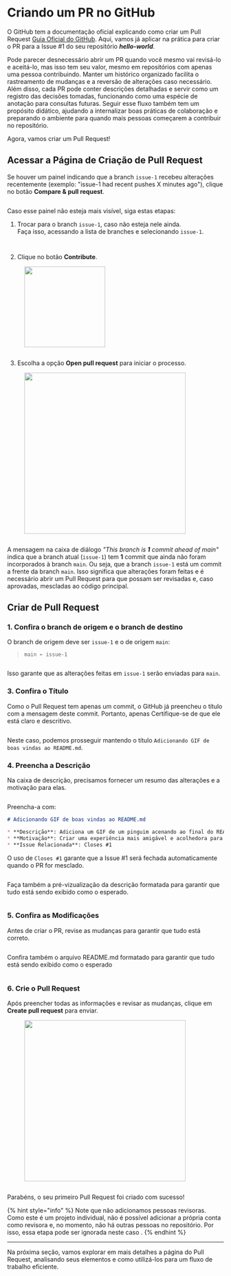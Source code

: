 # Criando um PR no GitHub

O GitHub tem a documentação oficial explicando como criar um Pull Request [Guia Oficial do GitHub](https://docs.github.com/pt/pull-requests/collaborating-with-pull-requests/proposing-changes-to-your-work-with-pull-requests/creating-a-pull-request). Aqui, vamos já aplicar na prática para criar o PR para a Issue #1 do seu repositório _**hello-world**_.

Pode parecer desnecessário abrir um PR quando você mesmo vai revisá-lo e aceitá-lo, mas isso tem seu valor, mesmo em repositórios com apenas uma pessoa contribuindo. Manter um histórico organizado facilita o rastreamento de mudanças e a reversão de alterações caso necessário. Além disso, cada PR pode conter descrições detalhadas e servir como um registro das decisões tomadas, funcionando como uma espécie de anotação para consultas futuras. Seguir esse fluxo também tem um propósito didático, ajudando a internalizar boas práticas de colaboração e preparando o ambiente para quando mais pessoas começarem a contribuir no repositório.

Agora, vamos criar um Pull Request!

## Acessar a Página de Criação de Pull Request <a href="#criando-sua-primeira-issue" id="criando-sua-primeira-issue"></a>

Se houver um painel indicando que a branch `issue-1` recebeu alterações recentemente (exemplo: "issue-1 had recent pushes X minutes ago"), clique no botão **Compare & pull request**.

<figure><img src="../.gitbook/assets/73_ Acessa pg para criar PR.png" alt=""><figcaption></figcaption></figure>

Caso esse painel não esteja mais visível, siga estas etapas:

1. Trocar para o branch `issue-1`, caso não esteja nele ainda.\
   Faça isso, acessando a lista de branches e selecionando `issue-1`.

<figure><img src="../.gitbook/assets/74_ Acessa pg para criar PR 2.png" alt=""><figcaption></figcaption></figure>

<figure><img src="../.gitbook/assets/75_ Acessa pg para criar PR 3.png" alt=""><figcaption></figcaption></figure>

2. Clique no botão **Contribute**.

<figure><img src="../.gitbook/assets/image (2).png" alt="" width="188"><figcaption></figcaption></figure>

<figure><img src="../.gitbook/assets/76_ Acessa pg para criar PR 4.png" alt=""><figcaption></figcaption></figure>

3. Escolha a opção **Open pull request** para iniciar o processo.

<figure><img src="../.gitbook/assets/image (1) (1).png" alt="" width="375"><figcaption></figcaption></figure>

<figure><img src="../.gitbook/assets/77_ Acessa pg para criar PR 5.png" alt=""><figcaption></figcaption></figure>

A mensagem na caixa de diálogo _"This branch is **1** commit ahead of main"_ indica que a branch atual (`issue-1`) tem **1** commit que ainda não foram incorporados à branch `main`. Ou seja, que a branch `issue-1` está um commit a frente da branch `main`. Isso significa que alterações foram feitas e é necessário abrir um Pull Request para que possam ser revisadas e, caso aprovadas, mescladas ao código principal.

## Criar de Pull Request <a href="#criando-sua-primeira-issue" id="criando-sua-primeira-issue"></a>

### 1. Confira o branch de origem e o branch de destino

O branch de origem deve ser `issue-1` e o de origem `main`:&#x20;

> &#x20;`main ← issue-1`&#x20;

<figure><img src="../.gitbook/assets/78- Criar PR 1.png" alt=""><figcaption></figcaption></figure>

Isso garante que as alterações feitas em `issue-1` serão enviadas para `main`.

### 3. Confira o Título

Como o Pull Request tem apenas um commit, o GitHub já preencheu o título com a mensagem deste commit. Portanto, apenas Certifique-se de que ele está claro e descritivo.

<figure><img src="../.gitbook/assets/84- PR -Título.png" alt=""><figcaption></figcaption></figure>

Neste caso, podemos prosseguir mantendo o título `Adicionando GIF de boas vindas ao README.md`.

### 4. Preencha a Descrição

Na caixa de descrição, precisamos fornecer um resumo das alterações e a motivação para elas.

<figure><img src="../.gitbook/assets/79- Criar PR 2.png" alt=""><figcaption></figcaption></figure>

Preencha-a com:

```markdown
# Adicionando GIF de boas vindas ao README.md

* **Descrição**: Adiciona um GIF de um pinguim acenando ao final do README.md.
* **Motivação**: Criar uma experiência mais amigável e acolhedora para quem visita o repositório
* **Issue Relacionada**: Closes #1
```

O uso de `Closes #1` garante que a Issue #1 será fechada automaticamente quando o PR for mesclado.

<figure><img src="../.gitbook/assets/85 Descrição Preenchida PR.png" alt=""><figcaption></figcaption></figure>

Faça também a pré-vizualização da descrição formatada para garantir que tudo está sendo exibido como o esperado.

<figure><img src="../.gitbook/assets/86 Descrição Preenchida PR - Preview.png" alt=""><figcaption></figcaption></figure>

### 5. Confira as Modificações

Antes de criar o PR, revise as mudanças para garantir que tudo está correto.

<figure><img src="../.gitbook/assets/80- Criar PR 3.png" alt=""><figcaption></figcaption></figure>

Confira também o arquivo README.md formatado para garantir que tudo está sendo exibido como o esperado

<figure><img src="../.gitbook/assets/82- Criar PR 5.png" alt=""><figcaption></figcaption></figure>

### 6. Crie o Pull Request

Após preencher todas as informações e revisar as mudanças, clique em **Create pull request** para enviar.

<figure><img src="../.gitbook/assets/image.png" alt="" width="375"><figcaption></figcaption></figure>

<figure><img src="../.gitbook/assets/86 PR recém criado.png" alt=""><figcaption></figcaption></figure>

Parabéns, o seu primeiro Pull Request foi criado com sucesso!

{% hint style="info" %}
Note que não adicionamos pessoas revisoras. Como este é um projeto individual, não é possível adicionar a própria conta como revisora e, no momento, não há outras pessoas no repositório. Por isso, essa etapa pode ser ignorada neste caso .
{% endhint %}

***

Na próxima seção, vamos explorar em mais detalhes a página do Pull Request, analisando seus elementos e como utilizá-los para um fluxo de trabalho eficiente.
